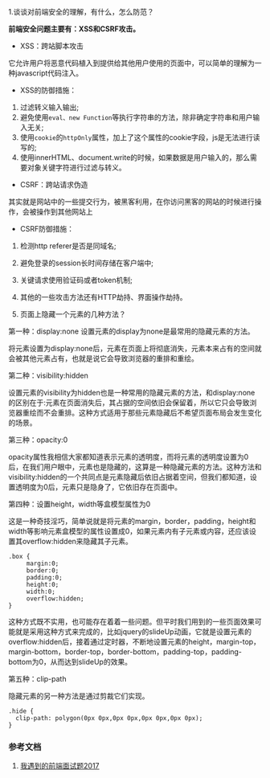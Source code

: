 1.谈谈对前端安全的理解，有什么，怎么防范？

**前端安全问题主要有：XSS和CSRF攻击。**

* XSS：跨站脚本攻击

它允许用户将恶意代码植入到提供给其他用户使用的页面中，可以简单的理解为一种javascript代码注入。

* XSS的防御措施：

1. 过滤转义输入输出;
2. 避免使用`eval、new Function`等执行字符串的方法，除非确定字符串和用户输入无关;
3. 使用`cookie`的`httpOnly`属性，加上了这个属性的cookie字段，js是无法进行读写的;
4. 使用innerHTML、document.write的时候，如果数据是用户输入的，那么需要对象关键字符进行过滤与转义。

* CSRF：跨站请求伪造

其实就是网站中的一些提交行为，被黑客利用，在你访问黑客的网站的时候进行操作，会被操作到其他网站上

* CSRF防御措施：

1. 检测http referer是否是同域名;
2. 避免登录的session长时间存储在客户端中;
3. 关键请求使用验证码或者token机制;
4. 其他的一些攻击方法还有HTTP劫持、界面操作劫持。

2. 页面上隐藏一个元素的几种方法？

第一种：display:none
设置元素的display为none是最常用的隐藏元素的方法。

将元素设置为display:none后，元素在页面上将彻底消失，元素本来占有的空间就会被其他元素占有，也就是说它会导致浏览器的重排和重绘。

第二种：visibility:hidden

设置元素的visibility为hidden也是一种常用的隐藏元素的方法，和display:none的区别在于:元素在页面消失后，其占据的空间依旧会保留着，所以它只会导致浏览器重绘而不会重排。这种方式适用于那些元素隐藏后不希望页面布局会发生变化的场景。

第三种：opacity:0

opacity属性我相信大家都知道表示元素的透明度，而将元素的透明度设置为0后，在我们用户眼中，元素也是隐藏的，这算是一种隐藏元素的方法。这种方法和visibility:hidden的一个共同点是元素隐藏后依旧占据着空间，但我们都知道，设置透明度为0后，元素只是隐身了，它依旧存在页面中。

第四种：设置height，width等盒模型属性为0

这是一种奇技淫巧，简单说就是将元素的margin，border，padding，height和width等影响元素盒模型的属性设置成0，如果元素内有子元素或内容，还应该设置其overflow:hidden来隐藏其子元素。

```
.box { 
	 margin:0; 
	 border:0; 
	 padding:0; 
	 height:0; 
	 width:0; 
	 overflow:hidden; 
}
```
这种方式既不实用，也可能存在着着一些问题。但平时我们用到的一些页面效果可能就是采用这种方式来完成的，比如jquery的slideUp动画，它就是设置元素的overflow:hidden后，接着通过定时器，不断地设置元素的height，margin-top，margin-bottom，border-top，border-bottom，padding-top，padding-bottom为0，从而达到slideUp的效果。


第五种：clip-path
    
隐藏元素的另一种方法是通过剪裁它们实现。

```
.hide {  
  clip-path: polygon(0px 0px,0px 0px,0px 0px,0px 0px);  
} 
```
### 参考文档
1. [我遇到的前端面试题2017](http://www.imooc.com/article/20319)